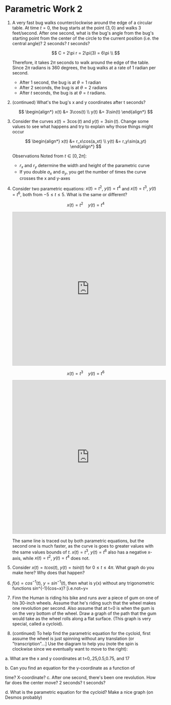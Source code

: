 # Parametric Work 2

1. A very fast bug walks counterclockwise around the edge of a circular table. At time $t = 0$, the bug starts at the point $(3,0)$ and walks 3 feet/second. After one second, what is the bug's angle from the bug's starting point from the center of the circle to the current position (i.e. the central angle)? 2 seconds? $t$ seconds?

    $$
    C = 2\pi r = 2\pi(3) = 6\pi \\
    $$

    Therefore, it takes $2 \pi$ seconds to walk around the edge of the table. Since $2 \pi$ radians is 360 degrees, the bug walks at a rate of 1 radian per second. 

    - After 1 second, the bug is at $\theta = 1$ radian
    - After 2 seconds, the bug is at $\theta = 2$ radians
    - After $t$ seconds, the bug is at $\theta = t$ radians.

2. (continued) What's the bug's x and y coordinates after t seconds?

    $$
    \begin{align*}
    x(t) &= 3\cos(t) \\
    y(t) &= 3\sin(t)
    \end{align*}
    $$

3. Consider the curves $x(t) = 3\cos(t)$ and $y(t) = 3\sin(t)$. Change some values to see what happens and try to explain why those things might occur

    $$
    \begin{align*}
    x(t) &= r_x\cos(a_xt) \\
    y(t) &= r_y\sin(a_yt)
    \end{align*}
    $$

    Observations Noted from $t \in [0, 2\pi]$:

    - $r_x$ and $r_y$ determine the width and height of the parametric curve
    - If you double $a_x$ and $a_y$, you get the number of times the curve crosses the x and y-axes

4. Consider two parametric equations: $x(t) = t^2$, $y(t) = t^4$ and $x(t) = t^3$, $y(t) = t^6$, both from $-5 \leq t \leq 5$. What is the same or different?

    $$x(t) = t^2 \quad y(t) = t^4$$

    <iframe src="https://www.desmos.com/calculator/vjgjvcagay?embed" width="500" height="500" style="border: 1px solid #ccc" frameborder=0></iframe>

    $$ x(t) = t^3 \quad y(t) = t^6 $$

    <iframe src="https://www.desmos.com/calculator/fyfb04uaaa?embed" width="500" height="500" style="border: 1px solid #ccc" frameborder=0></iframe>

    The same line is traced out by both parametric equations, but the second one is much faster, as the curve is goes to greater values with the same values bounds of $t$. $x(t) = t^3$, $y(t) = t^6$ also has a negative x-axis, while $x(t) = t^2$, $y(t) = t^4$ does not. 

5. Consider $x(t)=tcos(t)$, $y(t)=tsin(t)$ for $0 \le t \le 4 \pi$. What graph do you make here? Why does that happen?

6. $f(x)=cos^{-1}(t)$, $y=sin^{-1}(t)$, then what is y(x) without any trigonometric functions sin^{-1}(cos~x)? [i.e.not~y=

7. Finn the Human is riding his bike and runs aver a piece of gum on one of his 30-inch wheels. Assume that he's riding such that the wheel makes one revolution per second. Also assume that at t=0 is when the gum is on the very bottom of the wheel. Draw a graph of the path that the gum would take as the wheel rolls along a flat surface. (This graph is very special, called a cycloid).

8. (continued) To help find the parametric equation for the cycloid, first assume the wheel is just spinning without any translation (or "transcription"...] Use the diagram to help you (note the spin is clockwise since we eventually want to move to the right):

a. What are the x and y coordinates at t=0,.25,0.5,0.75, and 17

b. Can you find an equation for the y-coordinate as a function of

time? X-coordinate? c. After one second, there's been one revolution. How far does the center move? 2 seconds? t seconds?

d. What is the parametric equation for the cycloid? Make a nice graph (on Desmos probably)
